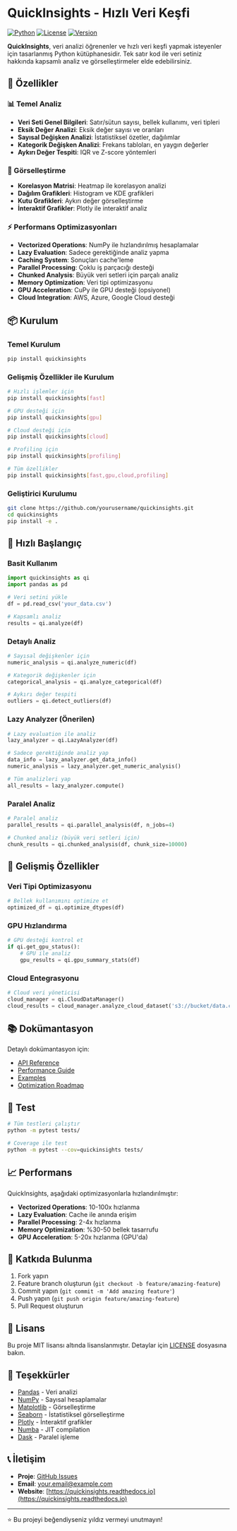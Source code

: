 # QuickInsights - Hızlı Veri Keşfi

[![Python](https://img.shields.io/badge/Python-3.8+-blue.svg)](https://www.python.org/downloads/)
[![License](https://img.shields.io/badge/License-MIT-green.svg)](LICENSE)
[![Version](https://img.shields.io/badge/Version-0.1.0-orange.svg)](https://pypi.org/project/quickinsights/)

**QuickInsights**, veri analizi öğrenenler ve hızlı veri keşfi yapmak isteyenler için tasarlanmış Python kütüphanesidir. Tek satır kod ile veri setiniz hakkında kapsamlı analiz ve görselleştirmeler elde edebilirsiniz.

## 🚀 Özellikler

### 📊 Temel Analiz
- **Veri Seti Genel Bilgileri**: Satır/sütun sayısı, bellek kullanımı, veri tipleri
- **Eksik Değer Analizi**: Eksik değer sayısı ve oranları
- **Sayısal Değişken Analizi**: İstatistiksel özetler, dağılımlar
- **Kategorik Değişken Analizi**: Frekans tabloları, en yaygın değerler
- **Aykırı Değer Tespiti**: IQR ve Z-score yöntemleri

### 🎨 Görselleştirme
- **Korelasyon Matrisi**: Heatmap ile korelasyon analizi
- **Dağılım Grafikleri**: Histogram ve KDE grafikleri
- **Kutu Grafikleri**: Aykırı değer görselleştirme
- **İnteraktif Grafikler**: Plotly ile interaktif analiz

### ⚡ Performans Optimizasyonları
- **Vectorized Operations**: NumPy ile hızlandırılmış hesaplamalar
- **Lazy Evaluation**: Sadece gerektiğinde analiz yapma
- **Caching System**: Sonuçları cache'leme
- **Parallel Processing**: Çoklu iş parçacığı desteği
- **Chunked Analysis**: Büyük veri setleri için parçalı analiz
- **Memory Optimization**: Veri tipi optimizasyonu
- **GPU Acceleration**: CuPy ile GPU desteği (opsiyonel)
- **Cloud Integration**: AWS, Azure, Google Cloud desteği

## 📦 Kurulum

### Temel Kurulum
```bash
pip install quickinsights
```

### Gelişmiş Özellikler ile Kurulum
```bash
# Hızlı işlemler için
pip install quickinsights[fast]

# GPU desteği için
pip install quickinsights[gpu]

# Cloud desteği için
pip install quickinsights[cloud]

# Profiling için
pip install quickinsights[profiling]

# Tüm özellikler
pip install quickinsights[fast,gpu,cloud,profiling]
```

### Geliştirici Kurulumu
```bash
git clone https://github.com/yourusername/quickinsights.git
cd quickinsights
pip install -e .
```

## 🎯 Hızlı Başlangıç

### Basit Kullanım
```python
import quickinsights as qi
import pandas as pd

# Veri setini yükle
df = pd.read_csv('your_data.csv')

# Kapsamlı analiz
results = qi.analyze(df)
```

### Detaylı Analiz
```python
# Sayısal değişkenler için
numeric_analysis = qi.analyze_numeric(df)

# Kategorik değişkenler için
categorical_analysis = qi.analyze_categorical(df)

# Aykırı değer tespiti
outliers = qi.detect_outliers(df)
```

### Lazy Analyzer (Önerilen)
```python
# Lazy evaluation ile analiz
lazy_analyzer = qi.LazyAnalyzer(df)

# Sadece gerektiğinde analiz yap
data_info = lazy_analyzer.get_data_info()
numeric_analysis = lazy_analyzer.get_numeric_analysis()

# Tüm analizleri yap
all_results = lazy_analyzer.compute()
```

### Paralel Analiz
```python
# Paralel analiz
parallel_results = qi.parallel_analysis(df, n_jobs=4)

# Chunked analiz (büyük veri setleri için)
chunk_results = qi.chunked_analysis(df, chunk_size=10000)
```

## 🔧 Gelişmiş Özellikler

### Veri Tipi Optimizasyonu
```python
# Bellek kullanımını optimize et
optimized_df = qi.optimize_dtypes(df)
```

### GPU Hızlandırma
```python
# GPU desteği kontrol et
if qi.get_gpu_status():
    # GPU ile analiz
    gpu_results = qi.gpu_summary_stats(df)
```

### Cloud Entegrasyonu
```python
# Cloud veri yöneticisi
cloud_manager = qi.CloudDataManager()
cloud_results = cloud_manager.analyze_cloud_dataset('s3://bucket/data.csv')
```

## 📚 Dokümantasyon

Detaylı dokümantasyon için:
- [API Reference](docs/api.md)
- [Performance Guide](docs/performance.md)
- [Examples](examples/)
- [Optimization Roadmap](OPTIMIZATION_ROADMAP.md)

## 🧪 Test

```bash
# Tüm testleri çalıştır
python -m pytest tests/

# Coverage ile test
python -m pytest --cov=quickinsights tests/
```

## 📈 Performans

QuickInsights, aşağıdaki optimizasyonlarla hızlandırılmıştır:

- **Vectorized Operations**: 10-100x hızlanma
- **Lazy Evaluation**: Cache ile anında erişim
- **Parallel Processing**: 2-4x hızlanma
- **Memory Optimization**: %30-50 bellek tasarrufu
- **GPU Acceleration**: 5-20x hızlanma (GPU'da)

## 🤝 Katkıda Bulunma

1. Fork yapın
2. Feature branch oluşturun (`git checkout -b feature/amazing-feature`)
3. Commit yapın (`git commit -m 'Add amazing feature'`)
4. Push yapın (`git push origin feature/amazing-feature`)
5. Pull Request oluşturun

## 📄 Lisans

Bu proje MIT lisansı altında lisanslanmıştır. Detaylar için [LICENSE](LICENSE) dosyasına bakın.

## 🙏 Teşekkürler

- [Pandas](https://pandas.pydata.org/) - Veri analizi
- [NumPy](https://numpy.org/) - Sayısal hesaplamalar
- [Matplotlib](https://matplotlib.org/) - Görselleştirme
- [Seaborn](https://seaborn.pydata.org/) - İstatistiksel görselleştirme
- [Plotly](https://plotly.com/) - İnteraktif grafikler
- [Numba](https://numba.pydata.org/) - JIT compilation
- [Dask](https://dask.org/) - Paralel işleme

## 📞 İletişim

- **Proje**: [GitHub Issues](https://github.com/yourusername/quickinsights/issues)
- **Email**: your.email@example.com
- **Website**: [https://quickinsights.readthedocs.io](https://quickinsights.readthedocs.io)

---

⭐ Bu projeyi beğendiyseniz yıldız vermeyi unutmayın!
